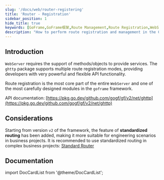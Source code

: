 ```yaml
---
slug: '/docs/web/router-registering'
title: 'Router - Registration'
sidebar_position: 1
hide_title: true
keywords: [GoFrame,GoFrame框架,Route Management,Route Registration,WebServer,ghttp,Route Patterns,API Functionality,Standardized Routing,goframe]
description: "How to perform route registration and management in the GoFrame framework. The WebServer provides multiple route registration modes through the ghttp package and offers powerful API functionality. Especially since version 2 of the framework, the feature of standardized routing has been added to enhance the engineering capabilities of projects and adapt to complex business scenarios. It is recommended that developers use standardized routing in complex business environments."
---
```


## Introduction

`WebServer` requires the support of methods/objects to provide services. The `ghttp` package supports multiple route registration modes, providing developers with very powerful and flexible API functionality.

Route registration is the most core part of the entire `WebServer` and one of the most carefully designed modules in the `goframe` framework.

API documentation: [https://pkg.go.dev/github.com/gogf/gf/v2/net/ghttp](https://pkg.go.dev/github.com/gogf/gf/v2/net/ghttp)

## Considerations

Starting from version `v2` of the framework, the feature of **standardized routing** has been added, making it more suitable for engineering scenarios in business projects. It is recommended to use standardized routing in complex business projects: [Standard Router](路由注册-规范路由/路由注册-规范路由.md)

## Documentation
import DocCardList from '@theme/DocCardList';

<DocCardList />